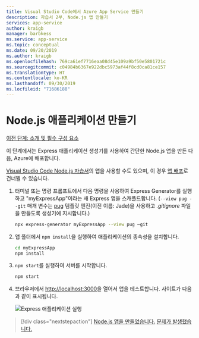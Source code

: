 ```yaml
---
title: Visual Studio Code에서 Azure App Service 만들기
description: 자습서 2부, Node.js 앱 만들기
services: app-service
author: kraigb
manager: barbkess
ms.service: app-service
ms.topic: conceptual
ms.date: 09/20/2019
ms.author: kraigb
ms.openlocfilehash: 769ca61ef7716eaa08d45e109a9bf50e5801721c
ms.sourcegitcommit: c04984b6367e922dbc5973af44f8cd0ca81ce157
ms.translationtype: HT
ms.contentlocale: ko-KR
ms.lasthandoff: 09/30/2019
ms.locfileid: "71686188"
---
```

# <a name="create-your-nodejs-application"></a>Node.js 애플리케이션 만들기

[이전 단계: 소개 및 필수 구성 요소](tutorial-vscode-azure-app-service-node-01.md)

이 단계에서는 Express 애플리케이션 생성기를 사용하여 간단한 Node.js 앱을 만든 다음, Azure에 배포합니다.

[Visual Studio Code Node.js 자습서](https://code.visualstudio.com/docs/nodejs/nodejs-tutorial)의 앱을 사용할 수도 있으며, 이 경우 [앱 배포](tutorial-vscode-azure-app-service-node-03.md)로 건너뛸 수 있습니다.

1. 터미널 또는 명령 프롬프트에서 다음 명령을 사용하여 Express Generator를 실행하고 "myExpressApp"이라는 새 Express 앱을 스캐폴드합니다. (`--view pug --git` 매개 변수는 [pug](https://pugjs.org/api/getting-started.html) 템플릿 엔진(이전 이름: Jade)을 사용하고 *.gitignore* 파일을 만들도록 생성기에 지시합니다.)

    ```bash
    npx express-generator myExpressApp --view pug –git
    ```

1. 앱 폴더에서 `npm install`을 실행하여 애플리케이션의 종속성을 설치합니다.

    ```bash
    cd myExpressApp
    npm install
    ```

1. `npm start`를 실행하여 서버를 시작합니다.

    ```bash
    npm start
    ```

1. 브라우저에서 [http://localhost:3000](http://localhost:3000)을 열어서 앱을 테스트합니다. 사이트가 다음과 같이 표시됩니다.

    ![Express 애플리케이션 실행](media/deploy-azure/express.png)

> [!div class="nextstepaction"]
> [Node.js 앱을 만들었습니다.](tutorial-vscode-azure-app-service-node-03.md) [문제가 발생했습니다.](https://www.research.net/r/PWZWZ52?tutorial=node-deployment-azureappservice&step=create-app)
